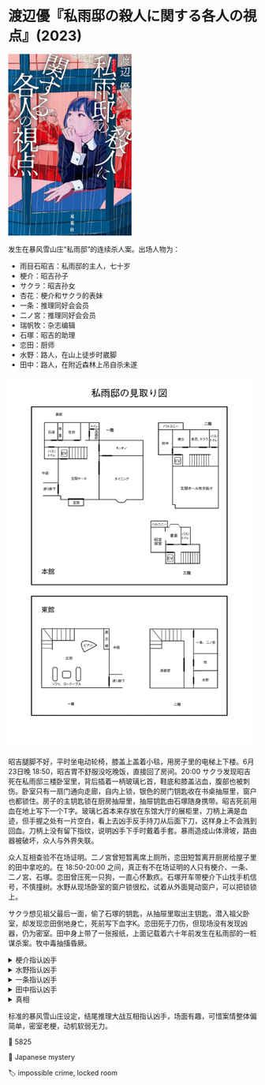 # 渡辺優『私雨邸の殺人に関する各人の視点』(2023)

<img src=images/2023_cover.jpg width=250/>

发生在暴风雪山庄“私雨邸”的连续杀人案。出场人物为：
<ul>
<li>雨目石昭吉：私雨邸的主人，七十岁</li>
<li>梗介：昭吉孙子</li>
<li>サクラ：昭吉孙女</li>
<li>杏花：梗介和サクラ的表妹</li>
<li>一条：推理同好会会员</li>
<li>二ノ宮：推理同好会会员</li>
<li>瑞帆牧：杂志编辑</li>
<li>石塚：昭吉的助理</li>
<li>恋田：厨师</li>
<li>水野：路人，在山上徒步时崴脚</li>
<li>田中：路人，在附近森林上吊自杀未遂</li>
</ul>

<img src=images/2023_floor_plan.gif width=500/>

昭吉腿脚不好，平时坐电动轮椅，膝盖上盖着小毯，用房子里的电梯上下楼。6月23日晚 18:50，昭吉胃不舒服没吃晚饭，直接回了房间。20:00 サクラ发现昭吉死在私雨邸三楼卧室里，背后插着一柄玻璃匕首，鞋底和膝盖沾血，腹部也被刺伤。卧室只有一扇门通向走廊，自内上锁，银色的房门钥匙收在书桌抽屉里，窗户也都锁住。房子的主钥匙锁在厨房抽屉里，抽屉钥匙由石塚随身携带。昭吉死前用血在地上写下一个T字。玻璃匕首本来存放在东馆大厅的展柜里，刀柄上满是血迹，但手握之处有一片空白，看上去凶手反手持刀从后面下刀，这样身上不会溅到回血。刀柄上没有留下指纹，说明凶手下手时戴着手套。暴雨造成山体滑坡，路由器被破坏，众人与外界失联。

众人互相查验不在场证明。二ノ宮曾短暂离席上厕所，恋田短暂离开厨房给屋子里的田中拿吃的。在 18:50-20:00 之间，真正有不在场证明的人只有梗介、一条、二ノ宮、石塚。恋田曾压死一只狗，一直心怀歉疚。石塚开车带梗介下山找手机信号，不慎撞树。水野从现场卧室的窗户锁很松，试着从外面晃动窗户，可以把锁锁上。

サクラ想见祖父最后一面，偷了石塚的钥匙，从抽屉里取出主钥匙，潜入祖父卧室，却发现恋田倒地身亡，死前写下血字K。恋田死于刀伤，但现场没有发现凶器，仍为密室。田中身上带了一张报纸，上面记载着六十年前发生在私雨邸的一桩谋杀案。牧中毒抽搐昏厥。

<details><summary>梗介指认凶手</summary>
恋田趁给田中送饭的机会上楼杀人，并留下假留言T陷害田中。恋田从石塚外套中偷出抽屉钥匙，并用保鲜膜把手包住，以免在刀柄上留下指纹。

这个推理不对，因为晚饭时石塚穿了外套，恋田没有机会偷钥匙。
</details>

<details><summary>水野指认凶手</summary>
凶手从身后刺死祖父，爬窗户出去，摇动窗户让窗户锁上，然后爬树下地，返回饭厅。牧有恐高症，杏花穿了裙子和高跟鞋无法爬树，一条没有在雨中搞乱头发，由排除法可知凶手为サクラ。

这个推理不对。田中一直在房间里看书，没有听到摇窗户的声音。按照这个推理，サクラ杀人后马上回到饭厅告诉大家死讯，可是大家到现场时血迹已将干涸，时间不对。
</details>

<details><summary>一条指认凶手</summary>
梗介刺伤昭吉，昭吉用手指操纵电动轮椅坐电梯上楼逃跑，进入三楼卧室后立刻锁门，力竭身亡。昭吉在地下写下T是为了掩护梗介。恋田目睹梗介拿保鲜膜，不幸被灭口。

这个推理不对。昭吉的膝盖毯挂在房间衣架上，说明是进入房间之后遇害。
</details>

<details><summary>田中指认凶手</summary>
凶手把现场卧室的门锁和钥匙换成自己房间的门锁和钥匙。东馆客房钥匙和昭吉卧室钥匙一样，都是银色铁制钥匙，所以凶手住在东馆。东馆没有不在场证明的人是一条。

这个推理不对。一条没有不在场证明的时间段，二ノ宮正拿着钥匙。
</details>

<details><summary>真相</summary>
瑞帆牧换了门锁和钥匙，用游戏室的拼图胶水涂在手上，避免留下指纹。恋田注意到牧晚上吃饭时没给食物拍照（伏线：手上有胶水），推测牧为凶手。恋田因为压死狗一直想自杀，却不敢下手，于是威胁恋田杀死自己，不然将其罪行公之于众。恋田的死亡留言是“犬”而不是K，没有来得及写上最后一个点。

田中是私雨邸的后人，其祖父曾被谋杀。牧觉得杏花和昭吉在一起不快乐，所以杀死昭吉。结尾牧自杀，杏花用玻璃匕首刺入其尸体。
</details>

标准的暴风雪山庄设定，结尾推理大战互相指认凶手，场面有趣，可惜案情整体偏简单，密室老梗，动机软弱无力。

:link: 5825

:file_folder: Japanese mystery

:label: impossible crime, locked room
